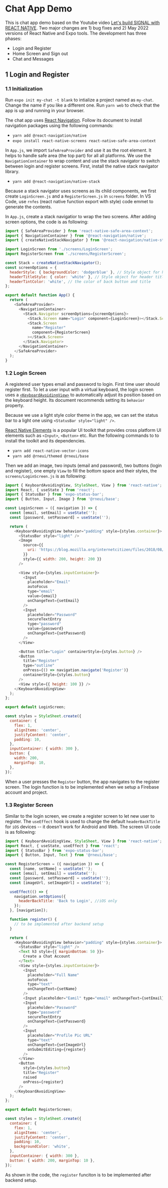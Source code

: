 # Chat App Demo

This is chat app demo based on the Youtube video [Let's build SIGNAL with REACT NATIVE](https://youtu.be/MJzmZ9qmdaE). Two major changes are 1) bug fixes and 2) May 2022 versions of React Native and Expo tools. The development has three phases:

- Login and Register
- Home Screen and Sign out
- Chat and Messages

## 1 Login and Register

### 1.1 Initialization

Run `expo init my-chat -t blank` to intialize a project named as `my-chat`. Change the name if you like a different one. Run `yarn web` to check that the app is up and running in your browser.

The chat app uses [React Navigation](https://reactnavigation.org/docs/getting-started/). Follow its document to install navigation packages using the following commands:

- `yarn add @react-navigation/native`
- `expo install react-native-screens react-native-safe-area-context`

In `App.js`, we import `SafeAreaProvider` and use it as the root element. It helps to handle safe area (the top part) for all all platforms. We use the `NavigationContainer` to wrap content and use the stack navigator to switch between login and register screens. First, install the native stack navigator library.

- `yarn add @react-navigation/native-stack`

Because a stack navigator uses screens as its child components, we first create `LoginScreen.js` and a `RegisterScreen.js` in `screens` folder. In VS Code, use `rnfes` (react native function export with style) code emmet to generate the contents.

In `App.js`, create a stack navigatior to wrap the two screens. After adding screen options, the code is as following:

```js
import { SafeAreaProvider } from 'react-native-safe-area-context';
import { NavigationContainer } from '@react-navigation/native';
import { createNativeStackNavigator } from '@react-navigation/native-stack';

import LoginScreen from './screens/LoginScreen';
import RegisterScreen from './screens/RegisterScreen';

const Stack = createNativeStackNavigator();
const screenOptions = {
  headerStyle: { backgroundColor: 'dodgerblue' }, // Style object for header, only support backgroundColor.
  headerTitleStyle: { color: 'white' }, // Style object for header title
  headerTintColor: 'white', // the color of back button and title
};

export default function App() {
  return (
    <SafeAreaProvider>
      <NavigationContainer>
        <Stack.Navigator screenOptions={screenOptions}>
          <Stack.Screen name="Login" component={LoginScreen}></Stack.Screen>
          <Stack.Screen
            name="Register"
            component={RegisterScreen}
          ></Stack.Screen>
        </Stack.Navigator>
      </NavigationContainer>
    </SafeAreaProvider>
  );
}
```

### 1.2 Login Screen

A registered user types email and password to login. First time user should register first. To let a user input with a virtual keyboard, the login screen uses a [`<KeyboardAvoidingView>`](https://reactnative.dev/docs/keyboardavoidingview) to automatically adjust its position based on the keyboard height. Its document recommends setting its `behavior` property.

Because we use a light style color theme in the app, we can set the status bar to a light one using `<StatusBar style="light" />`.

[React Native Elements](https://reactnativeelements.com/) is a popular UI toolkit that provides cross platform UI elements such as `<Input>`, `<Button>` etc. Run the following commands to to install the toolkit and its dependencies.

- `yarn add react-native-vector-icons`
- `yarn add @rneui/themed @rneui/base`

Then we add an image, two inputs (email and password), two buttons (login and register), one empty `View` to fill the bottom space and their styles, the `screens/LoginScreen.js` is as following:

```js
import { KeyboardAvoidingView, StyleSheet, View } from 'react-native';
import React, { useState } from 'react';
import { StatusBar } from 'expo-status-bar';
import { Button, Input, Image } from '@rneui/base';

const LoginScreen = ({ navigation }) => {
  const [email, setEmail] = useState('');
  const [password, setPassword] = useState('');

  return (
    <KeyboardAvoidingView behavior="padding" style={styles.container}>
      <StatusBar style="light" />
      <Image
        source={{
          uri: 'https://blog.mozilla.org/internetcitizen/files/2018/08/signal-logo.png',
        }}
        style={{ width: 200, height: 200 }}
      />

      <View style={styles.inputContainer}>
        <Input
          placeholder="Email"
          autoFocus
          type="email"
          value={email}
          onChangeText={setEmail}
        />
        <Input
          placeholder="Password"
          secureTextEntry
          type="password"
          value={password}
          onChangeText={setPassword}
        />
      </View>

      <Button title="Login" containerStyle={styles.button} />
      <Button
        title="Register"
        type="outline"
        onPress={() => navigation.navigate('Register')}
        containerStyle={styles.button}
      />
      <View style={{ height: 100 }} />
    </KeyboardAvoidingView>
  );
};

export default LoginScreen;

const styles = StyleSheet.create({
  container: {
    flex: 1,
    alignItems: 'center',
    justifyContent: 'center',
    padding: 10,
  },
  inputContainer: { width: 300 },
  button: {
    width: 200,
    marginTop: 10,
  },
});
```

When a user presses the `Register` button, the app navigates to the register screen. The login function is to be implemented when we setup a Firebase account and project.

### 1.3 Register Screen

Similar to the login screen, we create a register screen to let new user to register. The `useEffect` hook is used to change the default `headerBackTitle` for `iOS` devices -- it doesn't work for Android and Web. The screen UI code is as following:

```js
import { KeyboardAvoidingView, StyleSheet, View } from 'react-native';
import React, { useState, useEffect } from 'react';
import { StatusBar } from 'expo-status-bar';
import { Button, Input, Text } from '@rneui/base';

const RegisterScreen = ({ navigation }) => {
  const [name, setName] = useState('');
  const [email, setEmail] = useState('');
  const [password, setPassword] = useState('');
  const [imageUrl, setImageUrl] = useState('');

  useEffect(() => {
    navigation.setOptions({
      headerBackTitle: 'Back to Login', //iOS only
    });
  }, [navigation]);

  function register() {
    // to be implemented after backend setup
  }

  return (
    <KeyboardAvoidingView behavior="padding" style={styles.container}>
      <StatusBar style="light" />
      <Text h3 style={{ marginBottom: 50 }}>
        Create a Chat Account
      </Text>
      <View style={styles.inputContainer}>
        <Input
          placeholder="Full Name"
          autoFocus
          type="text"
          onChangeText={setName}
        />
        <Input placeholder="Eamil" type="email" onChangeText={setEmail} />
        <Input
          placeholder="Password"
          type="password"
          secureTextEntry
          onChangeText={setPassword}
        />
        <Input
          placeholder="Profile Pic URL"
          type="text"
          onChangeText={setImageUrl}
          onSubmitEditing={register}
        />
      </View>
      <Button
        style={styles.button}
        title="Register"
        raised
        onPress={register}
      />
    </KeyboardAvoidingView>
  );
};

export default RegisterScreen;

const styles = StyleSheet.create({
  container: {
    flex: 1,
    alignItems: 'center',
    justifyContent: 'center',
    padding: 10,
    backgroundColor: 'white',
  },
  inputContainer: { width: 300 },
  button: { width: 200, marginTop: 10 },
});
```

As shown in the code, the `register` funciton is to be implemented after backend setup.
